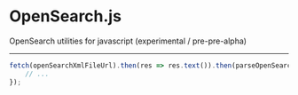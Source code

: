 # OpenSearch.js
OpenSearch utilities for javascript (experimental / pre-pre-alpha)

---

```js
fetch(openSearchXmlFileUrl).then(res => res.text()).then(parseOpenSearchXML).then(engine => {
    // ...
});
```
